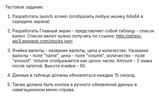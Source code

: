 Тестовое задание:

1. Разработать launch screen (отобразить любую иконку 64x64 в середине экрана)

2. Разработать Главный экран - представляет собой таблицу - список валют. Список валют нужно получать по ссылке: http://phisix-api3.appspot.com/stocks.json

3. Ячейка валюты - название валюты, цена и количество. Название валюты - поле "name", цена - поле "volume", количество - поле "amount". Volume отображается как целое число. Amount - 2 знака после запятой. Высота ячейки - 50.

4. Данные в таблице должны обновляться каждые 15 секунд.

5. Также должна быть кнопка в ручного обновления данных в навигационном меню справа.
